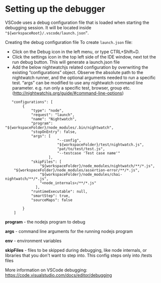 
# Setting up the debugger

VSCode uses a debug configuration file that is loaded when starting the debugging session. It will be located inside `"${workspaceRoot}/.vscode/launch.json”`.

Creating the debug configuration file
To create `launch.json` file:
* Click on the Debug icon in the left menu, or type CTRL+Shift+D.
* Click the settings icon in the top left side of the IDE window, next tot the run debug button. This will generate a launch.json file
* Add the below nightwatchjs related configuration by overwriting the existing “configurations” object. Observe the absolute path to the nightwatch runner, and the optional arguments needed to run a specific test. “args” can be modified to use any nightwatch command line parameter. e.g. run only a specific test, browser, group etc. (http://nightwatchjs.org/guide/#command-line-options)
```
   "configurations": [
        {
            "type": "node",
            "request": "launch",
            "name": "Nightwatch",
            "program": "${workspaceFolder}/node_modules/.bin/nightwatch",
            "stopOnEntry": false,
            "args": [                        
                        "--config",
                        "${workspaceFolder}/test/nightwatch.js",                
                        "pat/to/test/test.js",
                        "--testcase 'Test case name'"
                    ],
            "skipFiles": [
                "${workspaceFolder}/node_modules/nightwatch/**/*.js",
    "${workspaceFolder}/node_modules/assertion-error/**/*.js",
                "${workspaceFolder}/node_modules/chai-nightwatch/**/*.js",
                "<node_internals>/**/*.js"
              ],
            "runtimeExecutable": null,
            "smartStep": true,
            "sourceMaps": false
            
        }
    ]
```
**program** - the nodejs program to debug

**args** - command line arguments for the running nodejs program

**env** - environment variables

**skipFiles** - files to be skipped during debugging, like node internals, or libraries that you don't want to step into. This config steps only into /tests files

More information on VSCode debugging: https://code.visualstudio.com/docs/editor/debugging

